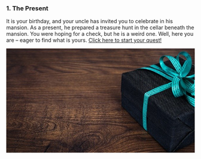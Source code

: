 ### 1. The Present

It is your birthday, and your uncle has invited you to celebrate in his mansion. As a present, he prepared a treasure hunt in the cellar beneath the mansion. You were hoping for a check, but he is a weird one. Well, here you are – eager to find what is yours. [Click here to start your quest!](present.html)

![letters](img/present.jpg)
